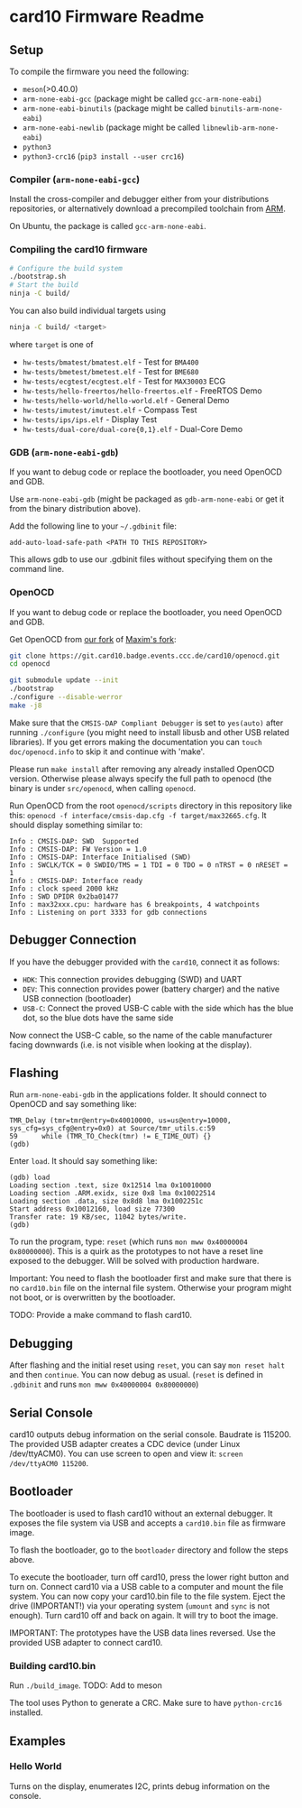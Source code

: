 # card10 Firmware Readme

## Setup
To compile the firmware you need the following:

- `meson`(>0.40.0)
- `arm-none-eabi-gcc` (package might be called `gcc-arm-none-eabi`)
- `arm-none-eabi-binutils` (package might be called `binutils-arm-none-eabi`)
- `arm-none-eabi-newlib` (package might be called `libnewlib-arm-none-eabi`)
- `python3`
- `python3-crc16` (`pip3 install --user crc16`)

### Compiler (`arm-none-eabi-gcc`)
Install the cross-compiler and debugger either from your distributions repositories, or alternatively download a precompiled toolchain from [ARM](https://developer.arm.com/tools-and-software/open-source-software/developer-tools/gnu-toolchain/gnu-rm/downloads).

On Ubuntu, the package is called `gcc-arm-none-eabi`.

### Compiling the card10 firmware
```bash
# Configure the build system
./bootstrap.sh
# Start the build
ninja -C build/
```

You can also build individual targets using
```bash
ninja -C build/ <target>
```

where `target` is one of
  - `hw-tests/bmatest/bmatest.elf` - Test for `BMA400`
  - `hw-tests/bmetest/bmetest.elf` - Test for `BME680`
  - `hw-tests/ecgtest/ecgtest.elf` - Test for `MAX30003` ECG
  - `hw-tests/hello-freertos/hello-freertos.elf` - FreeRTOS Demo
  - `hw-tests/hello-world/hello-world.elf` - General Demo
  - `hw-tests/imutest/imutest.elf` - Compass Test
  - `hw-tests/ips/ips.elf` - Display Test
  - `hw-tests/dual-core/dual-core{0,1}.elf` - Dual-Core Demo

### GDB (`arm-none-eabi-gdb`)

If you want to debug code or replace the bootloader, you need OpenOCD and GDB.

Use `arm-none-eabi-gdb` (might be packaged as `gdb-arm-none-eabi` or get it from the binary distribution above).

Add the following line to your `~/.gdbinit` file:
```
add-auto-load-safe-path <PATH TO THIS REPOSITORY>
```
This allows gdb to use our .gdbinit files without specifying them on the command line.


### OpenOCD
If you want to debug code or replace the bootloader, you need OpenOCD and GDB.

Get OpenOCD from [our fork](https://git.card10.badge.events.ccc.de/card10/openocd) of [Maxim's fork](https://github.com/maximmbed/openocd):

```bash
git clone https://git.card10.badge.events.ccc.de/card10/openocd.git
cd openocd

git submodule update --init
./bootstrap
./configure --disable-werror
make -j8
```

Make sure that the `CMSIS-DAP Compliant Debugger` is set to `yes(auto)` after running `./configure` (you might need to install libusb and other USB related libraries).
If you get errors making the documentation you can `touch doc/openocd.info` to skip it and continue with 'make'.

Please run `make install` after removing any already installed OpenOCD version. Otherwise please always specify the full path to openocd (the binary is under `src/openocd`, when calling `openocd`.

Run OpenOCD from the root `openocd/scripts` directory in this repository like this: `openocd -f interface/cmsis-dap.cfg -f target/max32665.cfg`. It should display something similar to:

```
Info : CMSIS-DAP: SWD  Supported
Info : CMSIS-DAP: FW Version = 1.0
Info : CMSIS-DAP: Interface Initialised (SWD)
Info : SWCLK/TCK = 0 SWDIO/TMS = 1 TDI = 0 TDO = 0 nTRST = 0 nRESET = 1
Info : CMSIS-DAP: Interface ready
Info : clock speed 2000 kHz
Info : SWD DPIDR 0x2ba01477
Info : max32xxx.cpu: hardware has 6 breakpoints, 4 watchpoints
Info : Listening on port 3333 for gdb connections

```

## Debugger Connection
If you have the debugger provided with the `card10`, connect it as follows:
  - `HDK`: This connection provides debugging (SWD) and UART
  - `DEV`: This connection provides power (battery charger) and the native USB connection (bootloader)
  - `USB-C`: Connect the proved USB-C cable with the side which has the blue dot, so the blue dots have the same side

Now connect the USB-C cable, so the name of the cable manufacturer facing downwards (i.e. is not visible when looking at the display).

## Flashing
Run `arm-none-eabi-gdb` in the applications folder. It should connect to OpenOCD and say something like:
```
TMR_Delay (tmr=tmr@entry=0x40010000, us=us@entry=10000, sys_cfg=sys_cfg@entry=0x0) at Source/tmr_utils.c:59
59	    while (TMR_TO_Check(tmr) != E_TIME_OUT) {}
(gdb) 
```

Enter `load`. It should say something like:
```
(gdb) load
Loading section .text, size 0x12514 lma 0x10010000
Loading section .ARM.exidx, size 0x8 lma 0x10022514
Loading section .data, size 0x8d8 lma 0x1002251c
Start address 0x10012160, load size 77300
Transfer rate: 19 KB/sec, 11042 bytes/write.
(gdb)
```

To run the program, type: `reset` (which runs `mon mww 0x40000004 0x80000000`). This is a quirk as the prototypes to not have a reset line exposed to the debugger. Will be solved with production hardware.

Important: You need to flash the bootloader first and make sure that there is no `card10.bin` file on the internal file system. Otherwise your program might not boot, or is overwritten by the bootloader.

TODO: Provide a make command to flash card10.

## Debugging
After flashing and the initial reset using `reset`, you can say `mon reset halt` and then `continue`. You can now debug as usual.
(`reset` is defined in `.gdbinit` and runs `mon mww 0x40000004 0x80000000`)

## Serial Console
card10 outputs debug information on the serial console. Baudrate is 115200. The provided USB adapter creates a CDC device (under Linux /dev/ttyACM0). You can use screen to open and view it: `screen /dev/ttyACM0 115200`.


## Bootloader
The bootloader is used to flash card10 without an external debugger. It exposes the file system via USB and accepts a `card10.bin` file as firmware image.

To flash the bootloader, go to the `bootloader` directory and follow the steps above.

To execute the bootloader, turn off card10, press the lower right button and turn on. Connect card10 via a USB cable to a computer and mount the file system. You can now copy your card10.bin file to the file system. Eject the drive (IMPORTANT!) via your operating system (`umount` and `sync` is not enough). Turn card10 off and back on again. It will try to boot the image.

IMPORTANT: The prototypes have the USB data lines reversed. Use the provided USB adapter to connect card10.

### Building card10.bin
Run `./build_image`. TODO: Add to meson

The tool uses Python to generate a CRC. Make sure to have `python-crc16` installed.

## Examples
### Hello World
Turns on the display, enumerates I2C, prints debug information on the console.

